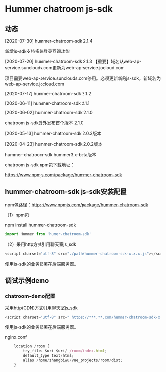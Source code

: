 # Hummer chatroom js-sdk

## 动态

[2020-07-30] hummer-chatroom-sdk 2.1.4

新增js-sdk支持多端登录互踢功能

[2020-07-20] hummer-chatroom-sdk 2.1.3
【重要】域名从web-ap-service.sunclouds.com更新为web-ap-service.jocloud.com

项目需要web-ap-service.sunclouds.com停用。必须更新新的js-sdk，新域名为web-ap-service.jocloud.com

[2020-07-17] hummer-chatroom-sdk 2.1.2

[2020-06-11] hummer-chatroom-sdk 2.1.1

[2020-06-02] hummer-chatroom-sdk 2.1.0

chatroom js-sdk对外发布首个版本 2.1.0

[2020-05-13] hummer-chatroom-sdk 2.0.3版本

[2020-04-23] hummer-chatroom-sdk 2.0.2版本

hummer-chatroom-sdk hummer3.x-beta版本

chatroom js-sdk npm包下载地址：

https://www.npmjs.com/package/hummer-chatroom-sdk


## hummer-chatroom-sdk js-sdk安装配置

npm包路径：https://www.npmjs.com/package/hummer-chatroom-sdk

（1）npm包

npm install hummer-chatroom-sdk

```javascript
import Hummer from 'humer-chatroom-sdk'
```

（2）采用http方式引用聊天室js_sdk
```javascript
<script charset="utf-8" src="./path/hummer-chatroom-sdk-x.x.x.js"></script>
```
使用js-sdk的业务部署在后端服务器。


## 调试示例demo

### chatroom-demo配置

采用http(CDN)方式引用聊天室js_sdk
```javascript
<script charset="utf-8" src=" https://***.**.com/hummer-chatroom-sdk-x.x.x.js"></script>
```
使用js-sdk的业务部署在后端服务器。

nginx.conf
```javascript
	location /room {
		try_files $uri $uri/ /room/index.html;
		default_type text/html;
		alias /home/zhangbiwu/vue_projects/room/dist;
	}
```

